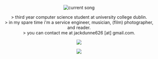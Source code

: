 
<!--- ![welcome](insert hyperlink to gif)-->
<!--- could ideally wrap this in an anchor tag applying Source/app/modules/functions.py::make_link_page(). may fork.-->
<p align="center">
    <img
        src="https://jackinfurs.pythonanywhere.com?theme=dark&eq_color=0995e0"
        alt="current song"
    />
</p>

<!--- ![aboutme](insert hyperlink to gif)-->
<p align="center"> 
>    third year computer science student at university college dublin.<br/>
>    in my spare time i'm a service engineer, musician, (film) photographer, and reader.<br/>
>    you can contact me at jackdunne626 [at] gmail.com.<br/>
</p>

<!--- ![repos](insert hyperlink to gif)-->
<!--- (example of repos section)
    **project name** [ stable ] description. <br/>
    etc etc
-->

<p align="center">
    <picture>
        <img src="https://skillicons.dev/icons?i=c,java,py,scala,mysql,html,css,bash,latex,gitlab"/>
    </picture>
</p>

<p align="center">
    <picture>
        <img src="http://github-profile-summary-cards.vercel.app/api/cards/profile-details?username=jackinfurs&theme=github_dark"/>
    </picture>
</p>

<!---
<p align="center">
    <picture>
        <img src="http://github-profile-summary-cards.vercel.app/api/cards/repos-per-language?username=jackinfurs&theme=github_dark"/>
    </picture>
</p>

<p align="center">
    <picture>
        <img src="http://github-profile-summary-cards.vercel.app/api/cards/most-commit-language?username=jackinfurs&theme=github_dark"/>
    </picture>
</p>

<p align="center">
    <picture>
        <img src="http://github-profile-summary-cards.vercel.app/api/cards/stats?username=jackinfurs&theme=github_dark"/>
    </picture>
</p>

<p align="center">
    <picture>
        <img src="http://github-profile-summary-cards.vercel.app/api/cards/productive-time?username=jackinfurs&theme=github_dark&utcOffset=8"/>
    </picture>
</p>
-->

<!--- ![endDivider](insert hyperlink to gif)-->
